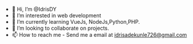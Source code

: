- 👋 Hi, I’m @IdrisDY
- 👀 I’m interested in web development
- 🌱 I’m currently learning VueJs, NodeJs,Python,PHP.
- 💞️ I’m looking to collaborate on projects.
- 📫 How to reach me  - Send me a email at idrisadekunle726@gmail.com

<!---
IdrisDY/IdrisDY is a ✨ special ✨ repository because its `README.md` (this file) appears on your GitHub profile.
You can click the Preview link to take a look at your changes.
--->
